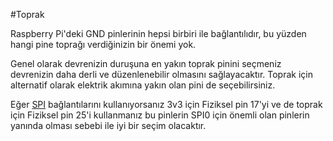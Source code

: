 <!--
---
name: Toprak
class: interface
type: pinout
description: Raspberry Pi Toprak Pinleri
pin:
  '6': {}
  '9': {}
  '14': {}
  '20': {}
  '25': {}
  '30': {}
  '34': {}
  '39': {}
-->
#Toprak

Raspberry Pi'deki GND pinlerinin hepsi birbiri ile bağlantılıdır, bu yüzden hangi pine toprağı verdiğinizin bir önemi yok.

Genel olarak devrenizin duruşuna en yakın toprak pinini seçmeniz devrenizin daha derli ve düzenlenebilir olmasını sağlayacaktır. Toprak için alternatif olarak elektrik akımına yakın olan pini de seçebilirsiniz.

Eğer [SPI](/pinout/spi) bağlantılarını kullanıyorsanız 3v3 için Fiziksel pin 17'yi ve de toprak için Fiziksel pin 25'i kullanmanız bu pinlerin SPI0 için önemli olan pinlerin yanında olması sebebi ile iyi bir seçim olacaktır.